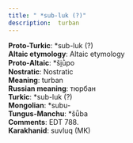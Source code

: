 ```yaml
---
title: " *sub-luk (?)"
description:  turban
---
```


<strong>Proto-Turkic</strong>:  *sub-luk (?)<br>
<strong>Altaic etymology</strong>:  Altaic etymology<br>
<strong> Proto-Altaic</strong>:  *ši̯ū̀po<br>
<strong>Nostratic</strong>:  Nostratic<br>
<strong>Meaning</strong>:  turban<br>
<strong>Russian meaning</strong>:  тюрбан<br>
<strong>Turkic</strong>:  *sub-luk (?)<br>
<strong>Mongolian</strong>:  *subu-<br>
<strong>Tungus-Manchu</strong>:  *šǖba<br>
<strong>Comments</strong>:  EDT 788.<br>
<strong>Karakhanid</strong>:  suvluq (MK)<br>


